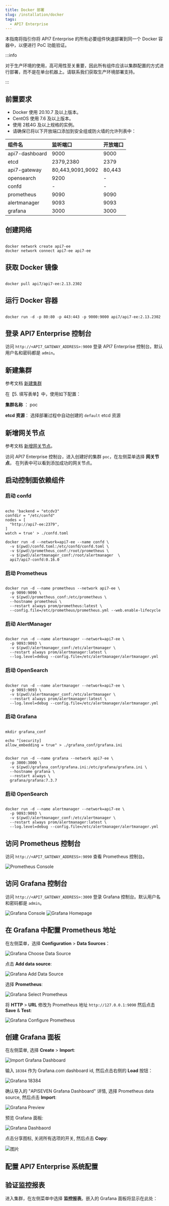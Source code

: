 ```yaml
---
title: Docker 部署
slug: /installation/docker
tags:
  - API7 Enterprise
---
```


本指南将指引你将 API7 Enterprise 的所有必要组件快速部署到同一个 Docker 容器中，以便进行 PoC 功能验证。

:::info

对于生产环境的使用，高可用性至关重要，因此所有组件应该以集群配置的方式进行部署，而不是在单台机器上。请联系我们获取生产环境部署支持。

:::

## 前置要求

- Docker 使用 20.10.7 及以上版本。 
- CentOS 使用 7.6 及以上版本。
- 使用 2核4G 及以上规格的实例。
- 请确保已将以下开放端口添加到安全组或防火墙的允许列表中：

| **组件名**          | **监听端口**     | **开放端口**        | 
| :------------------| :---------------| :---------------- | 
| api7-dashboard     | 9000            | 9000              |  
| etcd               | 2379,2380       | 2379              | 
| api7-gateway       | 80,443,9091,9092| 80,443            | 
| opensearch         | 9200            | -                 |
| confd              | -               | -                 |
| prometheus         | 9090            | 9090              |
| alertmanager       | 9093            | 9093              |
| grafana            | 3000            | 3000              |

## 创建网络

```shell

docker network create api7-ee
docker network connect api7-ee api7-ee

```

## 获取 Docker 镜像

```shell

docker pull api7/api7-ee:2.13.2302

```

## 运行 Docker 容器

```shell

docker run -d -p 80:80 -p 443:443 -p 9000:9000 api7/api7-ee:2.13.2302

```

## 登录 API7 Enterprise 控制台

访问 `http://<API7_GATEWAY_ADDRESS>:9000` 登录 API7 Enterprise 控制台。默认用户名和密码都是 `admin`。

## 新建集群

参考文档 [新建集群](https://docs.apiseven.com/enterprise/user-manual/cluster/list#%E6%96%B0%E5%BB%BA%E9%9B%86%E7%BE%A4)

在【5. 填写表单】中，使用如下配置：

**集群名称** ： poc

**etcd 资源**： 选择部署过程中自动创建的 `default` etcd 资源

## 新增网关节点

参考文档 [新增网关节点](https://docs.apiseven.com/enterprise/user-manual/cluster/gateway#%E6%96%B0%E5%A2%9E%E7%BD%91%E5%85%B3%E8%8A%82%E7%82%B9)。

访问 API7 Enterprise 控制台，进入创建好的集群 `poc`，在左侧菜单选择 **网关节点**， 在列表中可以看到添加成功的网关节点。


## 启动控制面依赖组件

### 启动 confd

```shell

echo 'backend = "etcdv3"
confdir = "/etc/confd"
nodes = [
  "http://api7-ee:2379",
]
watch = true' > ./confd.toml

```

```shell
docker run -d --network=api7-ee --name confd \
  -v $(pwd)/confd.toml:/etc/confd/confd.toml \
  -v $(pwd)/prometheus_conf:/root/prometheus \
  -v $(pwd)/alertmanager_conf:/root/alertmanager  \
  api7/api7-confd:0.16.0
```

### 启动 Prometheus

```shell

docker run -d --name prometheus --network api7-ee \
  -p 9090:9090 \
  -v $(pwd)/prometheus_conf:/etc/prometheus \
  --hostname prometheus \
  --restart always prom/prometheus:latest \
  --config.file=/etc/prometheus/prometheus.yml --web.enable-lifecycle

```

### 启动 AlertManager

```shell

docker run -d --name alertmanager --network=api7-ee \
  -p 9093:9093 \
  -v $(pwd)/alertmanager_conf:/etc/alertmanager \
  --restart always prom/alertmanager:latest \
  --log.level=debug --config.file=/etc/alertmanager/alertmanager.yml

```

### 启动 OpenSearch

```shell

docker run -d --name alertmanager --network=api7-ee \
  -p 9093:9093 \
  -v $(pwd)/alertmanager_conf:/etc/alertmanager \
  --restart always prom/alertmanager:latest \
  --log.level=debug --config.file=/etc/alertmanager/alertmanager.yml

```

### 启动 Grafana

```shell

mkdir grafana_conf

echo "[security]
allow_embedding = true" > ./grafana_conf/grafana.ini

```

```shell

docker run -d --name grafana --network api7-ee \
  -p 3000:3000 \
  -v $(pwd)/grafana_conf/grafana.ini:/etc/grafana/grafana.ini \
  --hostname grafana \
  --restart always \
  grafana/grafana:7.3.7

```

### 启动 OpenSearch

```shell

docker run -d --name alertmanager --network=api7-ee \
  -p 9093:9093 \
  -v $(pwd)/alertmanager_conf:/etc/alertmanager \
  --restart always prom/alertmanager:latest \
  --log.level=debug --config.file=/etc/alertmanager/alertmanager.yml

```

## 访问 Prometheus 控制台

访问 `http://<API7_GATEWAY_ADDRESS>:9090` 查看 Prometheus 控制台。

![Prometheus Console](https://static.apiseven.com/uploads/2023/05/16/33GRnyCC_prometheusconsole.png)

## 访问 Grafana 控制台

访问 `http://<API7_GATEWAY_ADDRESS>:3000` 登录 Grafana 控制台。默认用户名和密码都是 `admin`。

![Grafana Console](https://static.apiseven.com/uploads/2023/05/16/GEOCPMQc_grafanaconsole.png)
![Grafana Homepage](https://static.apiseven.com/uploads/2023/05/16/XMnHW3Tg_grafanahomepage.png)

## 在 Grafana 中配置 Prometheus 地址

在左侧菜单，选择 **Configuration** > **Data Sources**：

![Grafana Choose Data Source](https://static.apiseven.com/uploads/2023/05/16/oDaO0Xlp_grafanachoosedatasource.png)

点击 **Add data source**:

![Grafana Add Data Source](https://static.apiseven.com/uploads/2023/05/16/OyjGuEfA_grafanaadddatasource.png)

选择 **Prometheus**:

![Grafana Select Prometheus](https://static.apiseven.com/uploads/2023/05/16/CDUVjTjA_grafanaselectprometheus.png)

将 **HTTP** > **URL** 修改为 Prometheus 地址 `http://127.0.0.1:9090` 然后点击 **Save** & **Test**:

![Grafana Configure Prometheus](https://static.apiseven.com/uploads/2023/05/16/h4aU3lRg_grafanaconfigureprometheus.png)

## 创建 Grafana 面板

在左侧菜单, 选择 **Create** > **Import**:

![Import Grafana Dashboard](https://static.apiseven.com/uploads/2023/05/16/yI80cNID_grafanaimport.png)

输入 `18384` 作为 Grafana.com dashboard id, 然后点击右侧的 **Load** 按钮： 

![Grafana 18384](https://static.apiseven.com/uploads/2023/05/16/AfdYv9QR_grafana18384.png)

确认导入的 "APISEVEN Grafana Dashboard" 详情, 选择 Prometheus data source, 然后点击 **Import**:

![Grafana Preview](https://static.apiseven.com/uploads/2023/05/16/jEogYLeq_grafanapreview.png)

预览 Grafana 面板:

![Grafana Dashbaord](https://static.apiseven.com/uploads/2023/05/16/wDIKbcA0_grafanadashboard.png)

点击分享图标, 关闭所有选项的开关, 然后点击 **Copy**:

![图片](https://static.apiseven.com/uploads/2023/05/16/f7nU2UQ5_grafanacopylink.png)

## 配置 API7 Enterprise 系统配置


## 验证监控报表

进入集群，在左侧菜单中选择 **监控报表**。嵌入的 Grafana 面板将显示在此处：